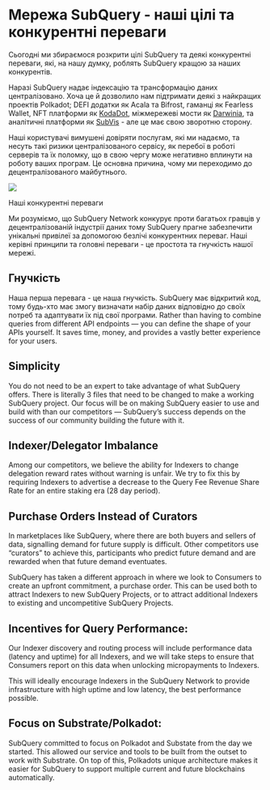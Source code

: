 # Мережа SubQuery - наші цілі та конкурентні переваги

Сьогодні ми збираємося розкрити цілі SubQuery та деякі конкурентні переваги, які, на нашу думку, роблять SubQuery кращою за наших конкурентів.

Наразі SubQuery надає індексацію та трансформацію даних централізовано. Хоча це й дозволило нам підтримати деякі з найкращих проектів Polkadot; DEFI додатки як Acala та Bifrost, гаманці як Fearless Wallet, NFT платформи як [KodaDot](https://kodadot.xyz/), міжмережеві мости як [Darwinia](https://explorer.subquery.network/subquery/darwinia-network/darwinia), та аналітичні платформи як [SubVis](https://subvis.io/) - але це має свою зворотню сторону.

Наші користувачі вимушені довіряти послугам, які ми надаємо, та несуть такі ризики централізованого сервісу, як перебої в роботі серверів та їх поломку, що в свою чергу може негативно вплинути на роботу ваших програм. Це основна причина, чому ми переходимо до децентралізованого майбутнього.

![](https://miro.medium.com/max/868/1*CPksnN9_jyMGQ0sSbiJvDQ.png)

Наші конкурентні переваги

Ми розуміємо, що SubQuery Network конкурує проти багатьох гравців у децентралізованій індустрії даних тому SubQuery прагне забезпечити унікальні привілеї за допомогою безлічі конкурентних переваг. Наші керівні принципи та головні переваги - це простота та гнучкість нашої мережі.

## Гнучкість

Наша перша перевага - це наша гнучкість. SubQuery має відкритий код, тому будь-хто має змогу визначати набір даних відповідно до своїх потреб та адаптувати їх під свої програми. Rather than having to combine queries from different API endpoints — you can define the shape of your APIs yourself. It saves time, money, and provides a vastly better experience for your users.

## Simplicity

You do not need to be an expert to take advantage of what SubQuery offers. There is literally 3 files that need to be changed to make a working SubQuery project. Our focus will be on making SubQuery easier to use and build with than our competitors — SubQuery’s success depends on the success of our community building the future with it.

## Indexer/Delegator Imbalance

Among our competitors, we believe the ability for Indexers to change delegation reward rates without warning is unfair. We try to fix this by requiring Indexers to advertise a decrease to the Query Fee Revenue Share Rate for an entire staking era (28 day period).

## Purchase Orders Instead of Curators

In marketplaces like SubQuery, where there are both buyers and sellers of data, signalling demand for future supply is difficult. Other competitors use “curators” to achieve this, participants who predict future demand and are rewarded when that future demand eventuates.

SubQuery has taken a different approach in where we look to Consumers to create an upfront commitment, a purchase order. This can be used both to attract Indexers to new SubQuery Projects, or to attract additional Indexers to existing and uncompetitive SubQuery Projects.

## Incentives for Query Performance:

Our Indexer discovery and routing process will include performance data (latency and uptime) for all Indexers, and we will take steps to ensure that Consumers report on this data when unlocking micropayments to Indexers.

This will ideally encourage Indexers in the SubQuery Network to provide infrastructure with high uptime and low latency, the best performance possible.

## Focus on Substrate/Polkadot:

SubQuery committed to focus on Polkadot and Substate from the day we started. This allowed our service and tools to be built from the outset to work with Substrate. On top of this, Polkadots unique architecture makes it easier for SubQuery to support multiple current and future blockchains automatically.